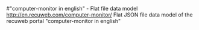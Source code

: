 #"computer-monitor in english" - Flat file data model
http://en.recuweb.com/computer-monitor/
Flat JSON file data model of the recuweb portal "computer-monitor in english"
